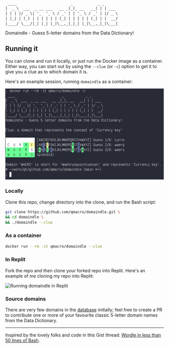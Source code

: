 ```
 ____                        _           _ _
|  _ \  ___  _ __ ___   __ _(_)_ __   __| | | ___
| | | |/ _ \| '_  '_ \ / _' | | '_ \ / _' | |/ _ \
| |_| | (_) | | | | | | (_| | | | | | (_| | |  __/
|____/ \___/|_| |_| |_|\__,_|_|_| |_|\__,_|_|\___|
```

Domaindle - Guess 5-letter domains from the Data Dictionary!

## Running it

You can clone and run it locally, or just run the Docker image as a container. Either way, you can
start out by using the `--clue` (or `-c`) option to get it to give you a clue as to which domain it is.

Here's an example session, running `domaindle` as a container:

![Running domaindle as a container](assets/container.png)

### Locally

Clone this repo, change directory into the clone, and run the Bash script:

```bash
git clone https://github.com/qmacro/domaindle.git \
&& cd domaindle \
&& ./domaindle --clue
```

### As a container

```bash
docker run --rm -it qmacro/domaindle --clue
```

### In Replit

Fork the repo and then clone your forked repo into Replit. Here's an example of me cloning my repo into Replit:

![Running domaindle in Replit](assets/replit.gif)

### Source domains

There are very few domains in the [database](domains.csv) initially; feel free to create a PR to contribute one or more of your favourite classic 5-letter domain names
from the Data Dictionary.

---

Inspired by the lovely folks and code in this Gist thread: [Wordle in less than 50 lines of Bash](https://gist.github.com/huytd/6a1a6a7b34a0d0abcac00b47e3d01513).
